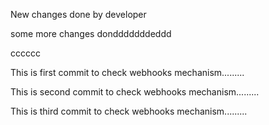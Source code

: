 New changes done by developer

some more changes dondddddddeddd


cccccc


This is first commit to check webhooks mechanism.........

This is second commit to check webhooks mechanism.........

This is third commit to check webhooks mechanism.........
